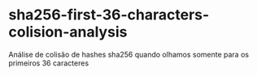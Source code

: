 # sha256-first-36-characters-colision-analysis
Análise de colisão de hashes sha256 quando olhamos somente para os primeiros 36 caracteres
